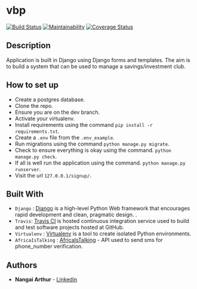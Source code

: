 # vbp

[![Build Status](https://travis-ci.org/arthurarty/vbp.svg?branch=dev)](https://travis-ci.org/arthurarty/vbp)
[![Maintainability](https://api.codeclimate.com/v1/badges/eb666174c418a0ba0d23/maintainability)](https://codeclimate.com/github/arthurarty/vbp/maintainability)
[![Coverage Status](https://coveralls.io/repos/github/arthurarty/vbp/badge.svg?branch=dev)](https://coveralls.io/github/arthurarty/vbp?branch=dev)

## Description

Application is built in Django using Django forms and templates. The aim is to build a system that can be used to manage a savings/investment club.

## How to set up

- Create a postgres database.
- Clone the repo.
- Ensure you are on the dev branch.
- Activate your virtualenv.
- Install requirements using the command `pip install -r requirements.txt`.
- Create a `.env` file from the `.env_example`.
- Run migrations using the command `python manage.py migrate`.
- Check to ensure everything is okay using the command. `python manage.py check`.
- If all is well run the application using the command. `python manage.py runserver`.
- Visit the url `127.0.0.1/signup/`.

## Built With

- `Django` : [Django](https://www.djangoproject.com/) is a high-level Python Web framework that encourages rapid development and clean, pragmatic design. .
- `Travis`: [Travis CI](https://travis-ci.org/) is hosted continuous integration service used to build and test software projects hosted at GitHub.
- `Virtualenv` : [Virtualenv](https://virtualenv.pypa.io/en/stable/) is a tool to create isolated Python environments.
- `AfricaIsTalking` : [AfricaIsTalking](https://africastalking.com/) - API used to send sms for phone_number verification.

## Authors

- **Nangai Arthur** - [Linkedin](www.linkedin.com/in/arthur-nangai)
